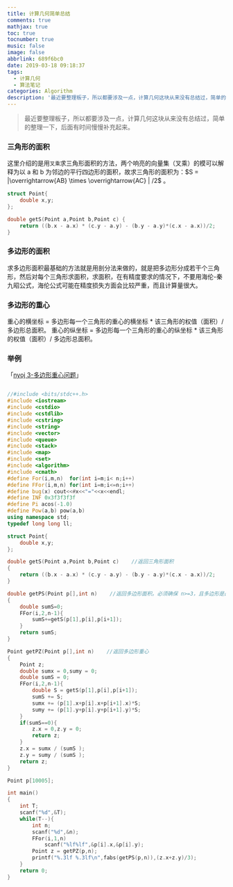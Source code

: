 ```yaml
---
title: 计算几何简单总结
comments: true
mathjax: true
toc: true
tocnumber: true
music: false
image: false
abbrlink: 689f6bc0
date: 2019-03-18 09:18:37
tags:
  - 计算几何
  - 算法笔记
categories: Algorithm
description: '最近要整理板子，所以都要涉及一点，计算几何这块从来没有总结过，简单的整理一下，后面有时间慢慢补充起来。'
---
```




> 最近要整理板子，所以都要涉及一点，计算几何这块从来没有总结过，简单的整理一下，后面有时间慢慢补充起来。



### 三角形的面积

这里介绍的是用`叉乘`求三角形面积的方法，两个响亮的向量集（叉乘）的模可以解释为以 a 和 b 为邻边的平行四边形的面积，故求三角形的面积为：$S = |\overrightarrow{AB} \times \overrightarrow{AC} | /2$ 。

```c++
struct Point{
    double x,y;
};

double getS(Point a,Point b,Point c) {  
    return ((b.x - a.x) * (c.y - a.y) - (b.y - a.y)*(c.x - a.x))/2;  
}
```



### 多边形的面积

求多边形面积最基础的方法就是用剖分法来做的，就是把多边形分成若干个三角形，然后对每个三角形求面积，求面积，在有精度要求的情况下，不要用海伦-秦九昭公式，海伦公式可能在精度损失方面会比较严重，而且计算量很大。



### 多边形的重心

重心的横坐标 = 多边形每一个三角形的重心的横坐标 \* 该三角形的权值（面积）/ 多边形总面积。
重心的纵坐标 = 多边形每一个三角形的重心的纵坐标 \* 该三角形的权值（面积）/ 多边形总面积。



### 举例

「[nyoj 3-多边形重心问题](http://nyoj.top/problem/3)」

```c++

//#include <bits/stdc++.h>
#include <iostream>
#include <cstdio>
#include <cstdlib>
#include <cstring>
#include <string>
#include <vector>
#include <queue>
#include <stack>
#include <map>
#include <set>
#include <algorithm>
#include <cmath>
#define For(i,m,n)  for(int i=m;i< n;i++)
#define FFor(i,m,n) for(int i=m;i<=n;i++)
#define bug(x) cout<<#x<<"="<<x<<endl;
#define INF 0x3f3f3f3f
#define Pi acos(-1.0) 
#define Pow(a,b) pow(a,b)
using namespace std;
typedef long long ll;

struct Point{
    double x,y;
};

double getS(Point a,Point b,Point c)    //返回三角形面积 
{  
    return ((b.x - a.x) * (c.y - a.y) - (b.y - a.y)*(c.x - a.x))/2;  
}

double getPS(Point p[],int n)    //返回多边形面积。必须确保 n>=3，且多边形是凸多边形 
{
    double sumS=0;
    FFor(i,2,n-1){
        sumS+=getS(p[1],p[i],p[i+1]);
    }
    return sumS;
}

Point getPZ(Point p[],int n)    //返回多边形重心
{
    Point z;
    double sumx = 0,sumy = 0;
    double sumS = 0;
    FFor(i,2,n-1){
        double S = getS(p[1],p[i],p[i+1]);
        sumS += S;
        sumx += (p[1].x+p[i].x+p[i+1].x)*S;
        sumy += (p[1].y+p[i].y+p[i+1].y)*S;
    }
    if(sumS==0){
        z.x = 0,z.y = 0;
        return z;
    }
    z.x = sumx / (sumS );
    z.y = sumy / (sumS );
    return z;
}

Point p[10005];

int main()
{
    int T;
    scanf("%d",&T);
    while(T--){
        int n;
        scanf("%d",&n);
        FFor(i,1,n)
            scanf("%lf%lf",&p[i].x,&p[i].y);
        Point z = getPZ(p,n);
        printf("%.3lf %.3lf\n",fabs(getPS(p,n)),(z.x+z.y)/3);
    }
    return 0;
}
```





